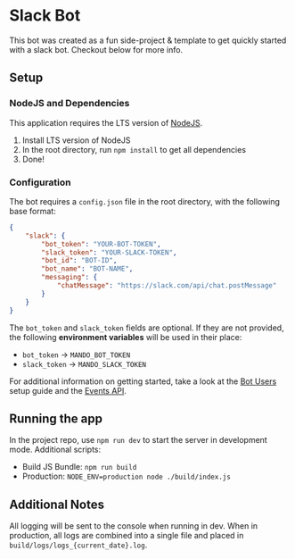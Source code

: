 # Slack Bot
This bot was created as a fun side-project & template to get quickly started with a slack bot. Checkout below for more info.

## Setup

### NodeJS and Dependencies
This application requires the LTS version of [NodeJS](https://nodejs.org/en/download/).

1. Install LTS version of NodeJS
2. In the root directory, run `npm install` to get all dependencies
3. Done!

### Configuration
The bot requires a `config.json` file in the root directory, with the following base format:

```json
{
    "slack": {
        "bot_token": "YOUR-BOT-TOKEN",
        "slack_token": "YOUR-SLACK-TOKEN",
        "bot_id": "BOT-ID",
        "bot_name": "BOT-NAME",
        "messaging": {
            "chatMessage": "https://slack.com/api/chat.postMessage"
        }
    }
}
```
The `bot_token` and `slack_token` fields are optional. If they are not provided, the following **environment variables** will be used in their place:
* `bot_token` -> `MANDO_BOT_TOKEN`
* `slack_token` -> `MANDO_SLACK_TOKEN`

For additional information on getting started, take a look at the [Bot Users](https://api.slack.com/bot-users) setup guide and the [Events API](https://api.slack.com/events-api).

## Running the app
In the project repo, use `npm run dev` to start the server in development mode. 
Additional scripts:
* Build JS Bundle: `npm run build`
* Production: `NODE_ENV=production node ./build/index.js`

## Additional Notes
All logging will be sent to the console when running in dev. When in production, all logs are combined into a single file and placed in `build/logs/logs_{current_date}.log`.